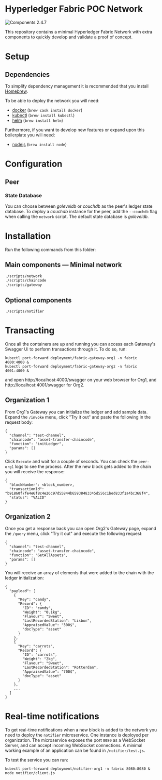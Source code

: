 # Hyperledger Fabric POC Network

![Components 2.4.7](https://img.shields.io/badge/Hyperledger_Fabric-2.4.7-green?style=flat-square)

This repository contains a minimal Hyperledger Fabric Network with extra components to quickly develop and validate a proof of concept.

# **Setup**

## Dependencies

To simplify dependency management it is recommended that you install [Homebrew](http://brew.sh).

To be able to deploy the network you will need:

* [docker](https://docker.com) (`brew cask install docker`)
* [kubectl](https://kubernetes.io/docs/tasks/tools/#kubectl) (`brew install kubectl`)
* [helm](https://helm.sh) (`brew install helm`)

Furthermore, if you want to develop new features or expand upon this boilerplate you will need:

* [nodejs](https://nodejs.org) (`brew install node`)

# **Configuration**

## Peer

### State Database

You can choose between *goleveldb* or *couchdb* as the peer's ledger state database. To deploy a *couchdb* instance for the peer, add the `--couchdb` flag when calling the `network` script. The default state database is *goleveldb*.

# **Installation**

Run the following commands from this folder:

## Main components — Minimal network

```bash
./scripts/network
./scripts/chaincode
./scripts/gateway
```


## Optional components

```
./scripts/notifier
```

# **Transacting**

Once all the containers are up and running you can access each Gateway's Swagger UI to perform transactions through it. To do so, run:

```
kubectl port-forward deployment/fabric-gateway-org1 -n fabric 4000:4000 &
kubectl port-forward deployment/fabric-gateway-org2 -n fabric 4001:4000 &
```

and open http://localhost:4000/swagger on your web browser for Org1, and http://localhost:4001/swagger for Org2.

## Organization 1

From Org1's Gateway you can initialize the ledger and add sample data. Expand the `/invoke` menu, click "Try it out" and paste the following in the request body:

```
{
  "channel": "test-channel",
  "chaincode": "asset-transfer-chaincode",
  "function": "initLedger",
  "params": []
}
```

Click `Execute` and wait for a couple of seconds. You can check the `peer-org1` logs to see the process. After the new block gets added to the chain you will receive the response:

```
{
  "blockNumber": <block_number>,
  "transactionId": "b91860f7fe4e6f8c4e26c97d55844b65938483345d556c1bed833f1a4bc368f4",
  "status": "VALID"
}
```

## Organization 2

Once you get a response back you can open Org2's Gateway page, expand the `/query` menu, click "Try it out" and execute the following request:

```
{
  "channel": "test-channel",
  "chaincode": "asset-transfer-chaincode",
  "function": "GetAllAssets",
  "params": []
}
```

You will receive an array of elements that were added to the chain with the ledger initialization:

```
{
  "payload": [
    {
      "Key": "candy",
      "Record": {
        "ID": "candy",
        "Weight": "0.1kg",
        "Flavour": "Sweet",
        "LastRecordedStation": "Lisbon",
        "AppraisedValue": "300$",
        "docType": "asset"
      }
    },
    {
      "Key": "carrots",
      "Record": {
        "ID": "carrots",
        "Weight": "2kg",
        "Flavour": "Sweet",
        "LastRecordedStation": "Rotterdam",
        "AppraisedValue": "700$",
        "docType": "asset"
      }
    },
    ...
  ]
}
```


# **Real-time notifications**

To get real-time notifications when a new block is added to the network you need to deploy the `notifier` microservice. One instance is deployed per organization. The microservice exposes the port `8080` as a WebSocket Server, and can accept incoming WebSocket connections. A minimal working example of an application can be found in `/notifier/test.js`.

To test the service you can run:

```
kubectl port-forward deployment/notifier-org1 -n fabric 8080:8080 &
node notifier/client.js
```